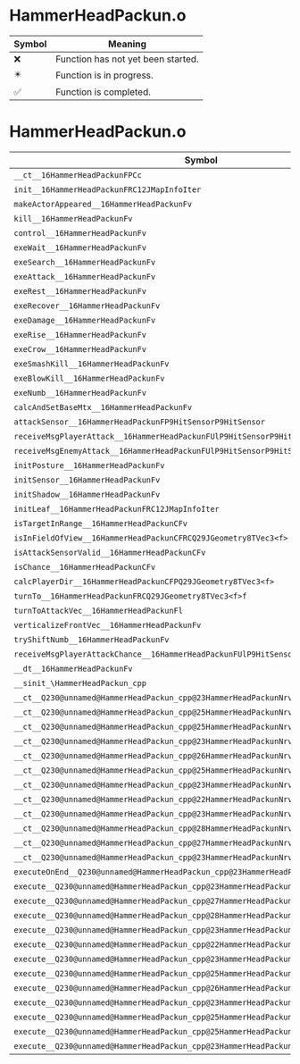 # HammerHeadPackun.o
| Symbol | Meaning 
| ------------- | ------------- 
| :x: | Function has not yet been started. 
| :eight_pointed_black_star: | Function is in progress. 
| :white_check_mark: | Function is completed. 


# HammerHeadPackun.o
| Symbol | Decompiled? |
| ------------- | ------------- |
| `__ct__16HammerHeadPackunFPCc` | :x: |
| `init__16HammerHeadPackunFRC12JMapInfoIter` | :x: |
| `makeActorAppeared__16HammerHeadPackunFv` | :x: |
| `kill__16HammerHeadPackunFv` | :x: |
| `control__16HammerHeadPackunFv` | :x: |
| `exeWait__16HammerHeadPackunFv` | :x: |
| `exeSearch__16HammerHeadPackunFv` | :x: |
| `exeAttack__16HammerHeadPackunFv` | :x: |
| `exeRest__16HammerHeadPackunFv` | :x: |
| `exeRecover__16HammerHeadPackunFv` | :x: |
| `exeDamage__16HammerHeadPackunFv` | :x: |
| `exeRise__16HammerHeadPackunFv` | :x: |
| `exeCrow__16HammerHeadPackunFv` | :x: |
| `exeSmashKill__16HammerHeadPackunFv` | :x: |
| `exeBlowKill__16HammerHeadPackunFv` | :x: |
| `exeNumb__16HammerHeadPackunFv` | :x: |
| `calcAndSetBaseMtx__16HammerHeadPackunFv` | :x: |
| `attackSensor__16HammerHeadPackunFP9HitSensorP9HitSensor` | :x: |
| `receiveMsgPlayerAttack__16HammerHeadPackunFUlP9HitSensorP9HitSensor` | :x: |
| `receiveMsgEnemyAttack__16HammerHeadPackunFUlP9HitSensorP9HitSensor` | :x: |
| `initPosture__16HammerHeadPackunFv` | :x: |
| `initSensor__16HammerHeadPackunFv` | :x: |
| `initShadow__16HammerHeadPackunFv` | :x: |
| `initLeaf__16HammerHeadPackunFRC12JMapInfoIter` | :x: |
| `isTargetInRange__16HammerHeadPackunCFv` | :x: |
| `isInFieldOfView__16HammerHeadPackunCFRCQ29JGeometry8TVec3<f>` | :x: |
| `isAttackSensorValid__16HammerHeadPackunCFv` | :x: |
| `isChance__16HammerHeadPackunCFv` | :x: |
| `calcPlayerDir__16HammerHeadPackunCFPQ29JGeometry8TVec3<f>` | :x: |
| `turnTo__16HammerHeadPackunFRCQ29JGeometry8TVec3<f>f` | :x: |
| `turnToAttackVec__16HammerHeadPackunFl` | :x: |
| `verticalizeFrontVec__16HammerHeadPackunFv` | :x: |
| `tryShiftNumb__16HammerHeadPackunFv` | :x: |
| `receiveMsgPlayerAttackChance__16HammerHeadPackunFUlP9HitSensorP9HitSensor` | :x: |
| `__dt__16HammerHeadPackunFv` | :x: |
| `__sinit_\HammerHeadPackun_cpp` | :x: |
| `__ct__Q230@unnamed@HammerHeadPackun_cpp@23HammerHeadPackunNrvWaitFv` | :x: |
| `__ct__Q230@unnamed@HammerHeadPackun_cpp@25HammerHeadPackunNrvSearchFv` | :x: |
| `__ct__Q230@unnamed@HammerHeadPackun_cpp@25HammerHeadPackunNrvAttackFv` | :x: |
| `__ct__Q230@unnamed@HammerHeadPackun_cpp@23HammerHeadPackunNrvRestFv` | :x: |
| `__ct__Q230@unnamed@HammerHeadPackun_cpp@26HammerHeadPackunNrvRecoverFv` | :x: |
| `__ct__Q230@unnamed@HammerHeadPackun_cpp@25HammerHeadPackunNrvDamageFv` | :x: |
| `__ct__Q230@unnamed@HammerHeadPackun_cpp@23HammerHeadPackunNrvRiseFv` | :x: |
| `__ct__Q230@unnamed@HammerHeadPackun_cpp@22HammerHeadPackunNrvHitFv` | :x: |
| `__ct__Q230@unnamed@HammerHeadPackun_cpp@23HammerHeadPackunNrvCrowFv` | :x: |
| `__ct__Q230@unnamed@HammerHeadPackun_cpp@28HammerHeadPackunNrvSmashKillFv` | :x: |
| `__ct__Q230@unnamed@HammerHeadPackun_cpp@27HammerHeadPackunNrvBlowKillFv` | :x: |
| `__ct__Q230@unnamed@HammerHeadPackun_cpp@23HammerHeadPackunNrvNumbFv` | :x: |
| `executeOnEnd__Q230@unnamed@HammerHeadPackun_cpp@23HammerHeadPackunNrvNumbCFP5Spine` | :x: |
| `execute__Q230@unnamed@HammerHeadPackun_cpp@23HammerHeadPackunNrvNumbCFP5Spine` | :x: |
| `execute__Q230@unnamed@HammerHeadPackun_cpp@27HammerHeadPackunNrvBlowKillCFP5Spine` | :x: |
| `execute__Q230@unnamed@HammerHeadPackun_cpp@28HammerHeadPackunNrvSmashKillCFP5Spine` | :x: |
| `execute__Q230@unnamed@HammerHeadPackun_cpp@23HammerHeadPackunNrvCrowCFP5Spine` | :x: |
| `execute__Q230@unnamed@HammerHeadPackun_cpp@22HammerHeadPackunNrvHitCFP5Spine` | :x: |
| `execute__Q230@unnamed@HammerHeadPackun_cpp@23HammerHeadPackunNrvRiseCFP5Spine` | :x: |
| `execute__Q230@unnamed@HammerHeadPackun_cpp@25HammerHeadPackunNrvDamageCFP5Spine` | :x: |
| `execute__Q230@unnamed@HammerHeadPackun_cpp@26HammerHeadPackunNrvRecoverCFP5Spine` | :x: |
| `execute__Q230@unnamed@HammerHeadPackun_cpp@23HammerHeadPackunNrvRestCFP5Spine` | :x: |
| `execute__Q230@unnamed@HammerHeadPackun_cpp@25HammerHeadPackunNrvAttackCFP5Spine` | :x: |
| `execute__Q230@unnamed@HammerHeadPackun_cpp@25HammerHeadPackunNrvSearchCFP5Spine` | :x: |
| `execute__Q230@unnamed@HammerHeadPackun_cpp@23HammerHeadPackunNrvWaitCFP5Spine` | :x: |
